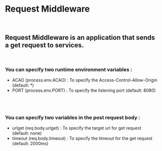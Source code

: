 # Request Middleware
&nbsp;

## Request Middleware is an application that sends a get request to services.
&nbsp;

### You can specify two runtime environment variables :

* ACAO (process.env.ACAO) : To specify the Access-Control-Allow-Origin (default: *)
* PORT (process.env.PORT) : To specify the listening port (default: 8080)
<br/>
<br/>

### You can specify two variables in the post request body :

* urlget (req.body.urlget) : To specify the target url for get request (default: none)
* timeout (req.body.timeout) : To specify the timeout for the get request (default: 2000ms)